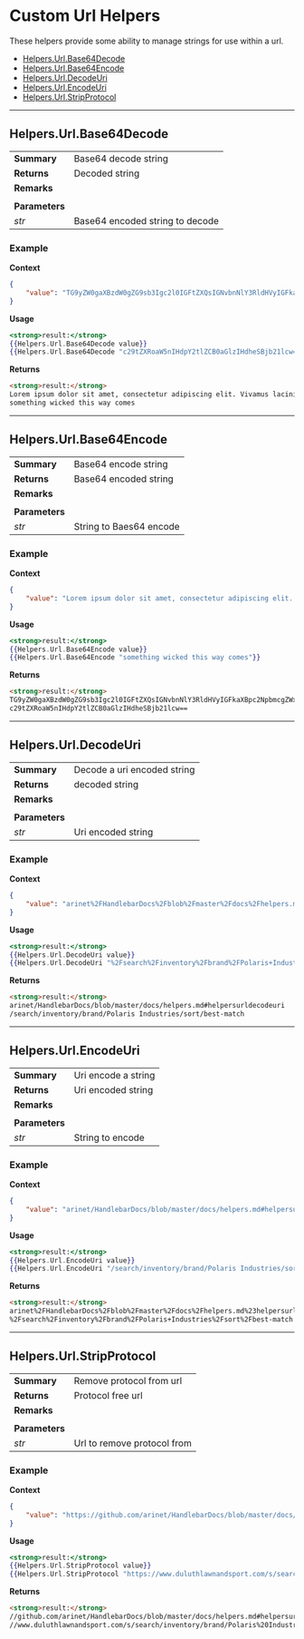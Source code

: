 # Custom Url Helpers
These helpers provide some ability to manage strings for use within a url.

* [Helpers.Url.Base64Decode](#helpersurlbase64decode)
* [Helpers.Url.Base64Encode](#helpersurlbase64encode)
* [Helpers.Url.DecodeUri](#helpersurldecodeuri)
* [Helpers.Url.EncodeUri](#helpersurlencodeuri)
* [Helpers.Url.StripProtocol](#helpersurlstripprotocol)

---
## Helpers.Url.Base64Decode
|||
|-|-|
|**Summary**|Base64 decode string|
|**Returns**|Decoded string|
|**Remarks**||
|||
|**Parameters**||
|_str_|Base64 encoded string to decode|

### Example
**Context**
``` json
{
    "value": "TG9yZW0gaXBzdW0gZG9sb3Igc2l0IGFtZXQsIGNvbnNlY3RldHVyIGFkaXBpc2NpbmcgZWxpdC4gVml2YW11cyBsYWNpbmlhIHVybmEgbGVjdHVzLg=="
}
```
**Usage**
``` handlebars
<strong>result:</strong>
{{Helpers.Url.Base64Decode value}}
{{Helpers.Url.Base64Decode "c29tZXRoaW5nIHdpY2tlZCB0aGlzIHdheSBjb21lcw=="}}
```
**Returns**
``` html
<strong>result:</strong>
Lorem ipsum dolor sit amet, consectetur adipiscing elit. Vivamus lacinia urna lectus.
something wicked this way comes
```

---
## Helpers.Url.Base64Encode
|||
|-|-|
|**Summary**|Base64 encode string|
|**Returns**|Base64 encoded string|
|**Remarks**||
|||
|**Parameters**||
|_str_|String to Baes64 encode|

### Example
**Context**
``` json
{
    "value": "Lorem ipsum dolor sit amet, consectetur adipiscing elit. Vivamus lacinia urna lectus."
}
```
**Usage**
``` handlebars
<strong>result:</strong>
{{Helpers.Url.Base64Encode value}}
{{Helpers.Url.Base64Encode "something wicked this way comes"}}
```
**Returns**
``` html
<strong>result:</strong>
TG9yZW0gaXBzdW0gZG9sb3Igc2l0IGFtZXQsIGNvbnNlY3RldHVyIGFkaXBpc2NpbmcgZWxpdC4gVml2YW11cyBsYWNpbmlhIHVybmEgbGVjdHVzLg==
c29tZXRoaW5nIHdpY2tlZCB0aGlzIHdheSBjb21lcw==
```

---
## Helpers.Url.DecodeUri
|||
|-|-|
|**Summary**|Decode a uri encoded string|
|**Returns**|decoded string|
|**Remarks**||
|||
|**Parameters**||
|_str_|Uri encoded string|

### Example
**Context**
``` json
{
    "value": "arinet%2FHandlebarDocs%2Fblob%2Fmaster%2Fdocs%2Fhelpers.md%23helpersurldecodeuri"
}
```
**Usage**
``` handlebars
<strong>result:</strong>
{{Helpers.Url.DecodeUri value}}
{{Helpers.Url.DecodeUri "%2Fsearch%2Finventory%2Fbrand%2FPolaris+Industries%2Fsort%2Fbest-match"}}
```
**Returns**
``` html
<strong>result:</strong>
arinet/HandlebarDocs/blob/master/docs/helpers.md#helpersurldecodeuri
/search/inventory/brand/Polaris Industries/sort/best-match
```

---
## Helpers.Url.EncodeUri
|||
|-|-|
|**Summary**|Uri encode a string|
|**Returns**|Uri encoded string|
|**Remarks**||
|||
|**Parameters**||
|_str_|String to encode|

### Example
**Context**
``` json
{
    "value": "arinet/HandlebarDocs/blob/master/docs/helpers.md#helpersurlencodeuri"
}
```
**Usage**
``` handlebars
<strong>result:</strong>
{{Helpers.Url.EncodeUri value}}
{{Helpers.Url.EncodeUri "/search/inventory/brand/Polaris Industries/sort/best-match"}}
```
**Returns**
``` html
<strong>result:</strong>
arinet%2FHandlebarDocs%2Fblob%2Fmaster%2Fdocs%2Fhelpers.md%23helpersurlencodeuri
%2Fsearch%2Finventory%2Fbrand%2FPolaris+Industries%2Fsort%2Fbest-match
```

---
## Helpers.Url.StripProtocol
|||
|-|-|
|**Summary**|Remove protocol from url|
|**Returns**|Protocol free url|
|**Remarks**||
|||
|**Parameters**||
|_str_|Url to remove protocol from|

### Example
**Context**
``` json
{
    "value": "https://github.com/arinet/HandlebarDocs/blob/master/docs/helpers.md#helpersurlstripprotocol"
}
```
**Usage**
``` handlebars
<strong>result:</strong>
{{Helpers.Url.StripProtocol value}}
{{Helpers.Url.StripProtocol "https://www.duluthlawnandsport.com/s/search/inventory/brand/Polaris%20Industries/sort/best-match"}}
```
**Returns**
``` html
<strong>result:</strong>
//github.com/arinet/HandlebarDocs/blob/master/docs/helpers.md#helpersurlstripprotocol
//www.duluthlawnandsport.com/s/search/inventory/brand/Polaris%20Industries/sort/best-match
```